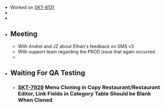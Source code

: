 - Worked on [SKT-8131](https://wondersco.atlassian.net/browse/SKT-8131)
-
-
- ## Meeting
	- With Andrei and JZ about Ethan's feedback on SMS v3
	- With support team regarding the PROD issue that again occurred
	-
- ## Waiting For QA Testing
	- ### [SKT-7929](https://wondersco.atlassian.net/browse/SKT-7929) Menu Cloning in Copy Restaurant/Restaurant Editor, Link Fields in Category Table Should be Blank When Cloned